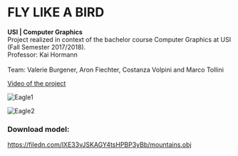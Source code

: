 # FLY LIKE A BIRD
**USI | Computer Graphics** <br>
Project realized in context of the bachelor course Computer Graphics at USI (Fall Semester 2017/2018). <br>
Professor: Kai Hormann<br>
<br>
Team: Valerie Burgener, Aron Fiechter, Costanza Volpini and Marco Tollini

[Video of the project](https://github.com/costanzavolpini/fly-like-a-bird/blob/master/Eagle.mp4)

![Eagle1](https://github.com/costanzavolpini/fly-like-a-bird/blob/master/eagle1.png?raw=true)

![Eagle2](https://github.com/costanzavolpini/fly-like-a-bird/blob/master/eagle2.png?raw=true)


### Download model:
https://filedn.com/lXE33vJSKAGY4tsHPBP3yBb/mountains.obj
